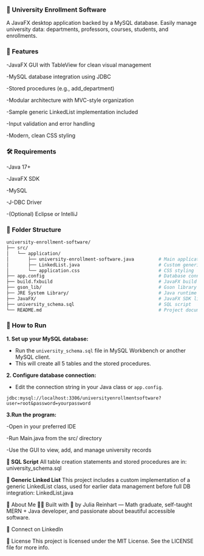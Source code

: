 ### 📘 University Enrollment Software
A JavaFX desktop application backed by a MySQL database.
Easily manage university data: departments, professors, courses, students, and enrollments.

### 🚀 Features
-JavaFX GUI with TableView for clean visual management

-MySQL database integration using JDBC

-Stored procedures (e.g., add_department)

-Modular architecture with MVC-style organization

-Sample generic LinkedList implementation included

-Input validation and error handling

-Modern, clean CSS styling

### 🛠️ Requirements
-Java 17+

-JavaFX SDK

-MySQL

-J-DBC Driver

-(Optional) Eclipse or IntelliJ

### 📂 Folder Structure

```bash
university-enrollment-software/
├── src/
│   └── application/
│       ├── university-enrollment-software.java         # Main application file
│       ├── LinkedList.java                             # Custom generic linked list
│       └── application.css                             # CSS styling
├── app.config                                          # Database connection string config
├── build.fxbuild                                       # JavaFX build configuration
├── gson_lib/                                           # Gson library for JSON parsing
├── JRE System Library/                                 # Java runtime environment (JavaSE-21)
├── JavaFX/                                             # JavaFX SDK libraries
├── university_schema.sql                               # SQL script
└── README.md                                           # Project documentation
```

### 🧪 How to Run

**1. Set up your MySQL database:**

- Run the `university_schema.sql` file in MySQL Workbench or another MySQL client.
- This will create all 5 tables and the stored procedures.

**2. Configure database connection:**

- Edit the connection string in your Java class or `app.config`.

```plaintext
jdbc:mysql://localhost:3306/universityenrollmentsoftware?user=root&password=yourpassword
```
**3.Run the program:**

-Open in your preferred IDE

-Run Main.java from the src/ directory

-Use the GUI to view, add, and manage university records

**📄 SQL Script**
All table creation statements and stored procedures are in:
university_schema.sql

**🔗 Generic Linked List**
This project includes a custom implementation of a generic LinkedList class, used for earlier data management before full DB integration:
LinkedList.java

🙋 About Me
👩‍💻 Built with 💖 by Julia Reinhart —
Math graduate, self-taught MERN + Java developer, and passionate about beautiful accessible software.

🔗 Connect on LinkedIn

📄 License
This project is licensed under the MIT License.
See the LICENSE file for more info.

